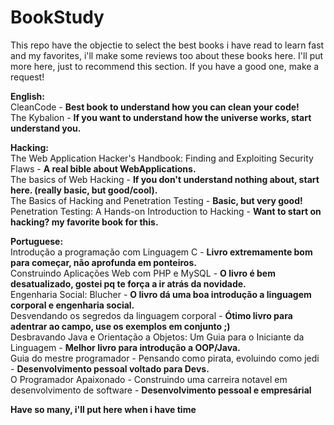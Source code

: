 # BookStudy
This repo have the objectie to select the best books i have read to learn fast and my favorites, i'll make some reviews too about these books here. I'll put more here, just to recommend this section. If you have a good one, make a request!  

**English:**  
CleanCode - **Best book to understand how you can clean your code!**  
The Kybalion - **If you want to understand how the universe works, start understand you.**
  
  
  
**Hacking:**  
The Web Application Hacker's Handbook: Finding and Exploiting Security Flaws  - **A real bible about WebApplications.**  
The basics of Web Hacking - **If you don't understand nothing about, start here. (really basic, but good/cool).**  
The Basics of Hacking and Penetration Testing - **Basic, but very good!**  
Penetration Testing: A Hands-on Introduction to Hacking  - **Want to start on hacking? my favorite book for this.**  
  
  
  
**Portuguese:**  
Introdução a programação com Linguagem C - **Livro extremamente bom para começar, não aprofunda em ponteiros.**  
Construindo Aplicações Web com PHP e MySQL - **O livro é bem desatualizado, gostei pq te força a ir atrás da novidade.**  
Engenharia Social: Blucher - **O livro dá uma boa introdução a linguagem corporal e engenharia social.**  
Desvendando os segredos da linguagem corporal - **Ótimo livro para adentrar ao campo, use os exemplos em conjunto ;)**  
Desbravando Java e Orientação a Objetos: Um Guia para o Iniciante da Linguagem - **Melhor livro para introdução a OOP/Java.**  
Guia do mestre programador - Pensando como pirata, evoluindo como jedi  - **Desenvolvimento pessoal voltado para Devs.**  
O Programador Apaixonado - Construindo uma carreira notavel em desenvolvimento de software - **Desenvolvimento pessoal e empresárial**  
  
  
 
**Have so many, i'll put here when i have time**
